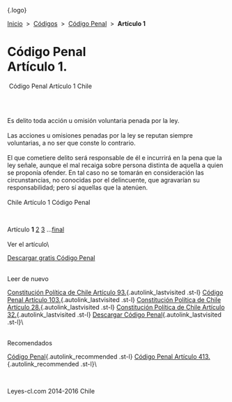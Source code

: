 <div class="wrapper">

[](/index.htm){.logo}
<div class="breadcrumbs">

[Inicio](/index.htm)  &gt;  [Códigos](/codigos.htm)  &gt;  [Código
Penal](/codigo_penal.htm "Código Penal")  &gt;  **Artículo 1**

</div>

<div class="middle">

<div class="container">

Código Penal\
Artículo 1.
=============

<div id="goser">

</div>

﻿
Código Penal Artículo 1 Chile

\
﻿
<div id="squareAds">

</div>

<div id="statya">

Es delito toda acción u omisión voluntaria penada por la ley.\
\
Las acciones u omisiones penadas por la ley se reputan siempre
voluntarias, a no ser que conste lo contrario.\
\
El que cometiere delito será responsable de él e incurrirá en la pena
que la ley señale, aunque el mal recaiga sobre persona distinta de
aquella a quien se proponía ofender. En tal caso no se tomarán en
consideración las circunstancias, no conocidas por el delincuente, que
agravarían su responsabilidad; pero sí aquellas que la atenúen.\
\
Chile Artículo 1 Código Penal

</div>

﻿
<div id="ads1">

</div>

<div class="breadstat">

Artículo
**1** [2](/codigo_penal/2.htm) [3](/codigo_penal/3.htm) ...[final](/codigo_penal/final.htm) \
\
Ver el artículo\

</div>

[Descargar gratis Código
Penal](/codigo_penal/download.htm "Descargar gratis Código Penal") ﻿
<div style="clear: left">

</div>

\
Leer de nuevo

[Constitución Política de Chile Artículo
93.](/constitucion_politica_de_chile/93.htm?utm_source=this&utm_medium=refs&utm_campaign=recommended){.autolink_lastvisited
.st-l} [Código Penal Artículo
103.](/codigo_penal/103.htm?utm_source=this&utm_medium=refs&utm_campaign=recommended){.autolink_lastvisited
.st-l} [Constitución Política de Chile Artículo
28.](/constitucion_politica_de_chile/28.htm?utm_source=this&utm_medium=refs&utm_campaign=recommended){.autolink_lastvisited
.st-l} [Constitución Política de Chile Artículo
32.](/constitucion_politica_de_chile/32.htm?utm_source=this&utm_medium=refs&utm_campaign=recommended){.autolink_lastvisited
.st-l} [Descargar Código
Penal](/codigo_penal/download.htm){.autolink_lastvisited .st-l}\
<div style="clear: left">

</div>

\
Recomendados

[Código
Penal](/codigo_penal.htm?utm_source=this&utm_medium=refs&utm_campaign=recommended){.autolink_recommended
.st-l} [Código Penal Artículo
413.](/codigo_penal/413.htm?utm_source=this&utm_medium=refs&utm_campaign=recommended){.autolink_recommended
.st-l}\

</div>

﻿
<div id="LeftAds">

</div>

</div>

Leyes-cl.com 2014-2016 Chile

</div>
